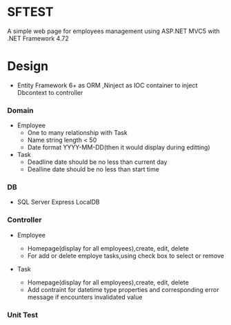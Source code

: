 # SFTEST
A simple web page for employees management using ASP.NET MVC5 with .NET Framework 4.72

# Design
 - Entity Framework 6+ as ORM ,Ninject as IOC container to inject Dbcontext to controller
### Domain
* Employee
  - One to many relationship with Task
  - Name string length < 50
  - Date format YYYY-MM-DD(then it would display during editting)
* Task
  - Deadline date should be no less than current day
  - Dealline date should be no less than start time
  
### DB
* SQL Server Express LocalDB
 
### Controller
* Employee
  - Homepage(display for all employees),create, edit, delete
  - For add or delete employe tasks,using check box to select or remove
  
* Task
  - Homepage(display for all employees),create, edit, delete
  - Add contraint for datetime type properties and corresponding error message if encounters invalidated value
  
### Unit Test

